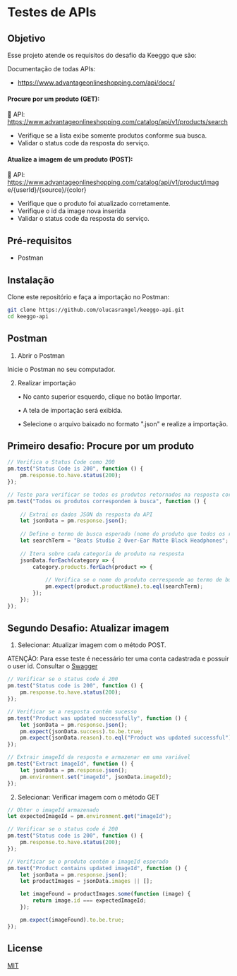 # Testes de APIs

## Objetivo
Esse projeto atende os requisitos do desafio da Keeggo que são:

Documentação de todas APIs:
- https://www.advantageonlineshopping.com/api/docs/
#### Procure por um produto (GET):
 API:
https://www.advantageonlineshopping.com/catalog/api/v1/products/search
- Verifique se a lista exibe somente produtos conforme sua busca.
- Validar o status code da resposta do serviço.
#### Atualize a imagem de um produto (POST):
 API:
https://www.advantageonlineshopping.com/catalog/api/v1/product/imag
e/{userId}/{source}/{color}
- Verifique que o produto foi atualizado corretamente.
- Verifique o id da image nova inserida
- Validar o status code da resposta do serviço.


## Pré-requisitos

 - Postman

## Instalação

Clone este repositório e faça a importação no Postman:

```bash
git clone https://github.com/olucasrangel/keeggo-api.git
cd keeggo-api
```
## Postman

1. Abrir o Postman

Inicie o Postman no seu computador.

2. Realizar importação

	•	No canto superior esquerdo, clique no botão Importar.

	•	A tela de importação será exibida.

    •	Selecione o arquivo baixado no formato ".json" e realize a importação.

## Primeiro desafio: Procure por um produto

```javascript
// Verifica o Status Code como 200
pm.test("Status Code is 200", function () {
    pm.response.to.have.status(200);
});

// Teste para verificar se todos os produtos retornados na resposta correspondem ao termo de busca esperado
pm.test("Todos os produtos correspondem à busca", function () {
    
    // Extrai os dados JSON da resposta da API
    let jsonData = pm.response.json();
    
    // Define o termo de busca esperado (nome do produto que todos os resultados devem corresponder)
    let searchTerm = "Beats Studio 2 Over-Ear Matte Black Headphones";
    
    // Itera sobre cada categoria de produto na resposta
    jsonData.forEach(category => {
        category.products.forEach(product => {
            
            // Verifica se o nome do produto corresponde ao termo de busca esperado
            pm.expect(product.productName).to.eql(searchTerm);
        });
    });
});
```


## Segundo Desafio: Atualizar imagem

1. Selecionar: Atualizar imagem com o método POST.

ATENÇÃO:
Para esse teste é necessário ter uma conta cadastrada e possuir o user id.
Consultar o [Swagger]([https://www.advantageonlineshopping.com/api/docs/)

```javascript
// Verificar se o status code é 200
pm.test("Status code is 200", function () {
    pm.response.to.have.status(200);
});

// Verificar se a resposta contém sucesso
pm.test("Product was updated successfully", function () {
    let jsonData = pm.response.json();
    pm.expect(jsonData.success).to.be.true;
    pm.expect(jsonData.reason).to.eql("Product was updated successful");
});

// Extrair imageId da resposta e armazenar em uma variável
pm.test("Extract imageId", function () {
    let jsonData = pm.response.json();
    pm.environment.set("imageId", jsonData.imageId);
});
```

2. Selecionar: Verificar imagem com o método GET
```javascript
// Obter o imageId armazenado
let expectedImageId = pm.environment.get("imageId");

// Verificar se o status code é 200
pm.test("Status code is 200", function () {
    pm.response.to.have.status(200);
});

// Verificar se o produto contém o imageId esperado
pm.test("Product contains updated imageId", function () {
    let jsonData = pm.response.json();
    let productImages = jsonData.images || [];

    let imageFound = productImages.some(function (image) {
        return image.id === expectedImageId;
    });

    pm.expect(imageFound).to.be.true;
});
```

## License

[MIT](https://choosealicense.com/licenses/mit/)